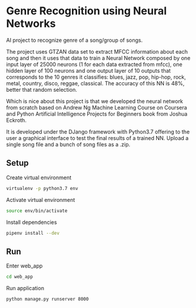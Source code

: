 # Genre Recognition using Neural Networks

AI project to recognize genre of a song/group of songs.

The project uses GTZAN data set to extract MFCC information about each song and then it uses that data to train a Neural
Network composed by one input layer of 25000 neurons (1 for each data extracted from mfcc), one hidden layer
of 100 neurons and one output layer of 10 outputs that corresponds to the 10 genres it classifies: blues, jazz, pop, 
hip-hop, rock, metal, country, disco, reggae, classical. The accuracy of this NN is 48%, better that random selection.

Which is nice about this project is that we developed the neural network from scratch based on Andrew Ng Machine Learning
Course on Coursera and Python Artificial Intelligence Projects for Beginners book from Joshua Eckroth.

It is developed under the DJango framework with Python3.7 offering to the user a graphical interface to test the final 
results of a trained NN. Upload a single song file and a bunch of song files as a .zip.

## Setup
Create virtual environment
```bash
virtualenv -p python3.7 env
```
Activate virtual environment
```bash
source env/bin/activate
```
Install dependencies
```bash
pipenv install --dev
```

## Run
Enter web_app
```bash
cd web_app
```

Run application
```bash
python manage.py runserver 8000
```